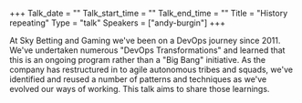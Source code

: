 +++
Talk_date = ""
Talk_start_time = ""
Talk_end_time = ""
Title = "History repeating"
Type = "talk"
Speakers = ["andy-burgin"]
+++

At Sky Betting and Gaming we've been on a DevOps journey since 2011. We've undertaken numerous "DevOps Transformations" and learned that this is an ongoing program rather than a "Big Bang" initiative. As the company has restructured in to agile autonomous tribes and squads, we've identified and reused a number of patterns and techniques as we've evolved our ways of working. This talk aims to share those learnings.